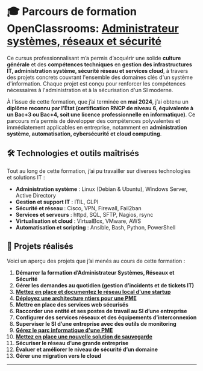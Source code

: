 # 🎓 Parcours de formation OpenClassrooms: [Administrateur systèmes, réseaux et sécurité](https://openclassrooms.com/fr/paths/734-administrateur-systemes-reseaux-et-securite)

Ce cursus professionnalisant m’a permis d’acquérir une solide **culture générale** et des **compétences techniques** en **gestion des infrastructures IT, administration système, sécurité réseau et services cloud**, à travers des projets concrets couvrant l'ensemble des domaines clés d'un système d'information. Chaque projet est conçu pour renforcer les compétences nécessaires à l'administration et à la sécurisation d'un SI moderne.  

À l’issue de cette formation, que j’ai terminée en **mai 2024**, j’ai obtenu un **diplôme reconnu par l’État (certification RNCP de niveau 6, équivalente à un Bac+3 ou Bac+4, soit une licence professionnelle en informatique)**. Ce parcours m’a permis de développer des compétences polyvalentes et immédiatement applicables en entreprise, notamment en **administration système, automatisation, cybersécurité et cloud computing**. 

## 🛠 Technologies et outils maîtrisés  

Tout au long de cette formation, j’ai pu travailler sur diverses technologies et solutions IT :  

- **Administration système** : Linux (Debian & Ubuntu), Windows Server, Active Directory  
- **Gestion et support IT** : ITIL, GLPI  
- **Sécurité et réseau** : Cisco, VPN, Firewall, Fail2ban  
- **Services et serveurs** : httpd, SQL, SFTP, Nagios, rsync  
- **Virtualisation et cloud** : VirtualBox, VMware, AWS  
- **Automatisation et scripting** : Ansible, Bash,  Python, PowerShell  

## 📂 Projets réalisés  

Voici un aperçu des projets que j’ai menés au cours de cette formation :  

1. **Démarrer la formation d’Administrateur Systèmes, Réseaux et Sécurité**  
2. **Gérer les demandes au quotidien (gestion d’incidents et de tickets IT)**  
3. **[Mettez en place et documentez le réseau local d'une startup](https://github.com/PoissonChevre/OC/tree/master/OC_P3_network_HillStart)**  
4. **[Déployez une architecture ntiers pour une PME](https://github.com/PoissonChevre/OC/tree/master/OC_P4_archi_n-tiers)**  
5. **Mettre en place des services web sécurisés**  
6. **Raccorder une entité et ses postes de travail au SI d’une entreprise**  
7. **Configurer des services réseaux et des équipements d’interconnexion**  
8. **Superviser le SI d’une entreprise avec des outils de monitoring**  
9. **[Gérez le parc informatique d'une PME](https://github.com/PoissonChevre/OC/tree/master/OC_P9_ansible)**  
10. **[Mettez en place une nouvelle solution de sauvegarde](https://github.com/PoissonChevre/OC/tree/master/OC_P10_rsync)**  
11. **Sécuriser le réseau d’une grande entreprise**  
12. **Évaluer et améliorer le niveau de sécurité d’un domaine**  
13. **Gérer une migration vers le cloud**  

---
